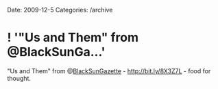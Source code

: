Date: 2009-12-5
Categories: /archive

# ! '"Us and Them" from @BlackSunGa...'

"Us and Them" from @<a href="http://twitter.com/BlackSunGazette" class="aktt_username">BlackSunGazette</a> - <a href="http://bit.ly/8X3Z7L" rel="nofollow">http://bit.ly/8X3Z7L</a> - food for thought.
